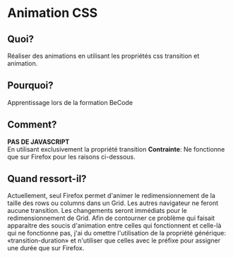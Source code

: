# Animation CSS

## Quoi?
Réaliser des animations en utilisant les propriétés css transition et animation.

## Pourquoi?
Apprentissage lors de la formation BeCode

## Comment?
__PAS DE JAVASCRIPT__ <br>
En utilisant exclusivement la propriété transition
__Contrainte__: Ne fonctionne que sur Firefox pour les raisons ci-dessous.<br>

## Quand ressort-il?
Actuellement, seul Firefox permet d'animer le redimensionnement de la taille des rows ou columns dans un Grid.
Les autres navigateur ne feront aucune transition. Les changements seront immédiats pour le redimensionnement de Grid.
Afin de contourner ce problème qui faisait apparaitre des soucis d'animation entre celles qui fonctionnent et celle-là qui ne fonctionne pas,
j'ai du omettre l'utilisation de la propriété générique: «transition-duration» et n'utiliser que celles avec le préfixe pour assigner une durée que sur Firefox.
